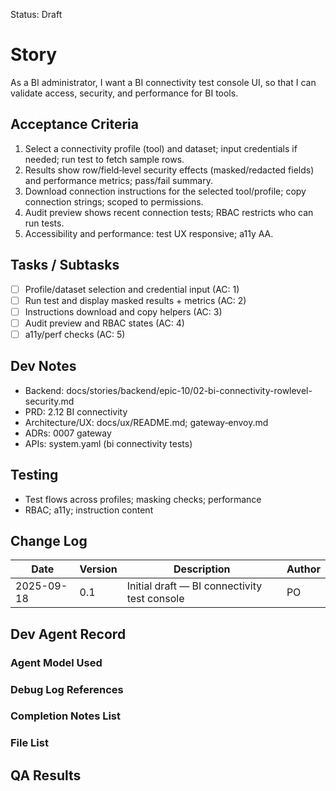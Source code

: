 Status: Draft

# Story
As a BI administrator,
I want a BI connectivity test console UI,
so that I can validate access, security, and performance for BI tools.

## Acceptance Criteria
1. Select a connectivity profile (tool) and dataset; input credentials if needed; run test to fetch sample rows.
2. Results show row/field‑level security effects (masked/redacted fields) and performance metrics; pass/fail summary.
3. Download connection instructions for the selected tool/profile; copy connection strings; scoped to permissions.
4. Audit preview shows recent connection tests; RBAC restricts who can run tests.
5. Accessibility and performance: test UX responsive; a11y AA.

## Tasks / Subtasks
- [ ] Profile/dataset selection and credential input (AC: 1)
- [ ] Run test and display masked results + metrics (AC: 2)
- [ ] Instructions download and copy helpers (AC: 3)
- [ ] Audit preview and RBAC states (AC: 4)
- [ ] a11y/perf checks (AC: 5)

## Dev Notes
- Backend: docs/stories/backend/epic-10/02-bi-connectivity-rowlevel-security.md
- PRD: 2.12 BI connectivity
- Architecture/UX: docs/ux/README.md; gateway‑envoy.md
- ADRs: 0007 gateway
- APIs: system.yaml (bi connectivity tests)

## Testing
- Test flows across profiles; masking checks; performance
- RBAC; a11y; instruction content

## Change Log
| Date       | Version | Description                                   | Author |
|------------|---------|-----------------------------------------------|--------|
| 2025-09-18 | 0.1     | Initial draft — BI connectivity test console | PO     |

## Dev Agent Record

### Agent Model Used
<record at implementation time>

### Debug Log References
<links at implementation time>

### Completion Notes List
<notes at implementation time>

### File List
<files at implementation time>

## QA Results
<QA to fill>

